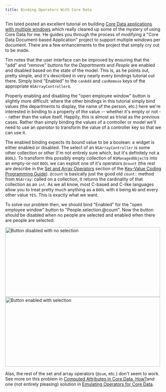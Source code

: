 ```yaml
---
title: Binding Operators With Core Data
---
```


Tim Isted posted an excellent tutorial on building [Core Data applications
with multiple
windows](http://www.timisted.net/blog/archive/multiple-windows-with-core-data/)
which really cleared up some of the mystery of using Core Data for me. He
guides you through the process of modifying a "Core Data Document-based
Application" project to support multiple windows per document. There are a few
enhancements to the project that simply cry out to be made.


Tim notes that the user interface can be improved by ensuring that the "add" and "remove" buttons for the *Departments* and *People* are enabled and disabled based on the state of the model. This is, as he points out, pretty simple, and it's described in very nearly every bindings tutorial out there. Simply bind "Enabled" to the `canAdd` and `canRemove` keys of the appropriate `NSArrayController`s.

Properly enabling and disabling the "open employee window" button is slightly more difficult: where the other bindings in this tutorial simply bind values (the departments to display, the name of the person, etc.) here we're interested in binding to a property of the value -- whether it's empty or not -- rather than the value itself. Happily, this is almost as trivial as the previous cases. Rather than simply binding the values of a controller or model we'll need to use an *operator* to transform the value of a controller key so that we can use it.

The enabled binding expects its bound value to be a boolean: a widget is either enabled or disabled. The select of an `NSArrayController` is some other collection or other (I'm not entirely sure which, but it's definitely not a `BOOL`). To transform this possibly empty collection of `NSManagedObject`s into an empty-or-not `BOOL` we can exploit one of it's operators `@count` (the rest are describe in the [Set and Array Operators](http://developer.apple.com/documentation/Cocoa/Conceptual/KeyValueCoding/Concepts/ArrayOperators.html#//apple_ref/doc/uid/20002176-BAJEAIEE) section of the [Key-Value Coding Programming Guide](http://developer.apple.com/documentation/Cocoa/Conceptual/KeyValueCoding/index.html)). `@count` is basically just the good old `count:` method from `NSArray`: called on a collection, it returns the cardinality of that collection as an `int`. As we all know, most C-based and C-like languages allow you to treat pretty much anything as a `BOOL` with `0` being `NO` and every other value `YES`. This is exactly what we want.

To solve our problem then, we should bind "Enabled" for the "open employee window" button to "People.selection.@count". Now the button should be disabled when no people are selected and enabled when there are people are selected.

<img src="/files/2008/07/no-selection-disabled.png" alt="Button disabled with no selection" title="Button disabled with no selection" width="500" height="225" class="aligncenter size-full wp-image-11" />

<img src="/files/2008/07/selection-enabled.png" alt="Button enabled with selection" title="Button enabled with selection" width="500" height="225" class="aligncenter size-ful wp-image-12" />

Alas, the rest of the set and array operators (`@sum`, etc.) don't seem to work. See more on this problem in [Computed Attributes in Core Data,
How?](/2008/computed-attributes-in-core-data-how/)and one (not entirely pleasing) solution in [Emulating Operators for Core Data](/2008/emulating-operators-for-core-data/).

